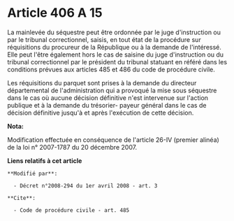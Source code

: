 # Article 406 A 15

La mainlevée du séquestre peut être ordonnée par le juge d'instruction ou par le tribunal correctionnel, saisis, en tout état
de la procédure sur réquisitions du procureur de la République ou à la demande de l'intéressé. Elle peut l'être également
hors le cas de saisine du juge d'instruction ou du tribunal correctionnel par le président du tribunal statuant en référé
dans les conditions prévues aux articles 485 et 486 du code de procédure civile. 

Les réquisitions du parquet sont prises à la demande du directeur départemental de l'administration qui a provoqué la mise
sous séquestre dans le cas où aucune décision définitive n'est intervenue sur l'action publique et à la demande du trésorier-
payeur général dans le cas de décision définitive jusqu'à et après l'exécution de cette décision.

**Nota:**

Modification effectuée en conséquence de l'article 26-IV (premier alinéa) de la loi n° 2007-1787 du 20 décembre 2007.

**Liens relatifs à cet article**

	**Modifié par**:

	  - Décret n°2008-294 du 1er avril 2008 - art. 3

	**Cite**:

	  - Code de procédure civile - art. 485

